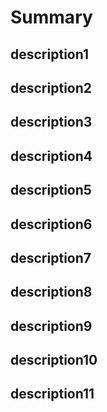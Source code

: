 # Summary
## description1
## description2
## description3
## description4
## description5
## description6
## description7
## description8
## description9
## description10
## description11
